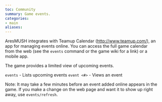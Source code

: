 ```yaml
---
toc: Community
summary: Game events.
categories:
- main
aliases: 
---
```

AresMUSH integrates with Teamup Calendar (http://www.teamup.com/), an app for managing events online.  You can access the full game calendar from the web (see the `events` command or the game wiki for a link) or a mobile app. 

The game provides a limited view of upcoming events. 

`events`  - Lists upcoming events
`event <#>` - Views an event

Note: It may take a few minutes before an event added online appears in the game.  If you make a change on the web page and want it to show up right away, use `events/refresh`.